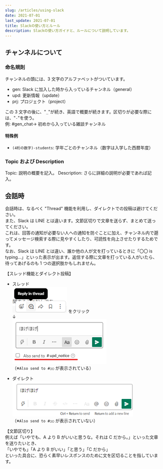 ```yaml
---
slug: /articles/using-slack
date: 2021-07-01
last_update: 2021-07-01
title: Slackの使い方とルール
description: Slackの使い方ガイドと、ルールについて説明しています。
---
```


## チャンネルについて

### 命名規則

チャンネルの頭には、3 文字のアルファベットがついています。

- gen: Slack に加入した時から入っているチャンネル（general）
- upd: 更新情報（update）
- prj: プロジェクト（project）

この 3 文字の後に、"`_`"が続き、英語で概要が続きます。区切りが必要な際には、"`-`"を使う。<br>
例: #gen_chat→ 初めから入っている雑談チャンネル

#### 特殊例

- `(4桁の数字)-students`: 学年ごとのチャンネル（数字は入学した西暦年度）

### Topic および Description

Topic: 説明の概要を記入。
Description: さらに詳細の説明が必要であれば記入。

## 会話時

会話時は、なるべく "Thread" 機能を利用し、ダイレクトでの投稿は避けてください。<br>
また、Slack は LINE とは違います。文節区切りで文章を送らず、まとめて送ってください。<br>
これは、回答の通知が必要ない人への通知を防ぐことに加え、チャンネル内で遡ってメッセージ検索する際に見やすくしたり、可読性を向上させたりするためです。<br>
なお、Slack は LINE とは違い、誰か他の人が文を打っているときに「〇〇 is typing...」といった表示が出ます。返信する際に文章を打っている人がいたら、待ってあげるのも 1 つの選択肢かもしれません。

【スレッド機能とダイレクト投稿】<br>

- スレッド<br>
  ![](/images/articles/2021/using-slack/01.png) をクリック<br>
  ↓<br>
  ![](/images/articles/2021/using-slack/02.png)<br>
  （※`Also send to #○○` が表示されている）

- ダイレクト<br>
  ![](/images/articles/2021/using-slack/03.png)<br>
  （※`Also send to #○○` が表示されていない）

【文節区切り】<br>
例えば「いやでも、A より B がいいと思うな。それは C だから。」といった文章を送りたいとき、<br>
「いやでも」「A より B がいい」「と思う」「C だから」<br>
といった具合に、恐らく素早いレスポンスのために文を区切ることを指しています。
